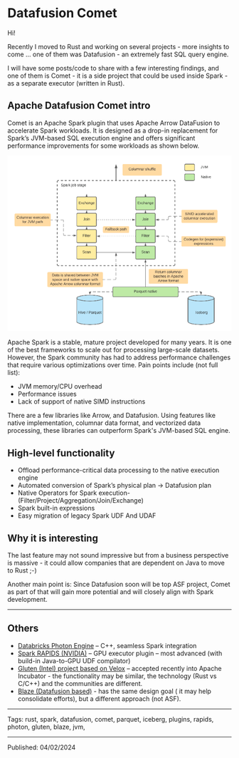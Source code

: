 # Datafusion Comet

Hi!

Recently I moved to Rust and working on several projects - more insights to come ... one of them was Datafusion - an extremely fast SQL query engine.

I will have some posts/code to share with a few interesting findings, and one of them is Comet - it is a side project that could be used inside Spark - as a separate executor (written in Rust).



## Apache Datafusion Comet intro

Comet is an Apache Spark plugin that uses Apache Arrow DataFusion to accelerate Spark workloads. It is designed as a drop-in replacement for Spark’s JVM-based SQL execution engine and offers significant performance improvements for some workloads as shown below.




![](comet_flow.png)





Apache Spark is a stable, mature project developed for many years. It is one of the best frameworks to scale out for processing large-scale datasets. However, the Spark community has had to address performance challenges that require various optimizations over time. Pain points include (not full list):

- JVM memory/CPU overhead
- Performance issues
- Lack of support of native SIMD instructions


There are a few libraries like Arrow, and Datafusion. Using features like native implementation, columnar data format, and vectorized data processing, these libraries can outperform Spark's JVM-based SQL engine.





## High-level functionality

- Offload performance-critical data processing to the native execution engine
- Automated conversion of Spark’s physical plan  -> Datafusion plan
- Native Operators for Spark execution- (Filter/Project/Aggregation/Join/Exchange)
- Spark built-in expressions
- Easy migration of legacy Spark UDF And UDAF


## Why it is interesting

The last feature may not sound impressive but from a business perspective is massive - it could allow companies that are dependent on Java to move to Rust ;-)

Another main point is:
Since Datafusion soon will be top ASF project, Comet as part of that will gain more potential and will closely align with Spark development.


 ----
## Others

- [Databricks Photon Engine](https://www.databricks.com/product/photon) – C++, seamless Spark integration
- [Spark RAPIDS (NVIDIA)](https://github.com/nvidia/spark-rapids) – GPU executor plugin – most advanced (with build-in Java-to-GPU UDF compilator)
- [Gluten (Intel) project based on Velox](https://github.com/oap-project/gluten) – accepted recently into Apache Incubator - the functionality may be similar, the technology (Rust vs C/C++) and the communities are different.
- [Blaze (Datafusion based)](https://github.com/blaze-init/blaze) - has the same design goal ( it may help consolidate efforts), but a different approach (not ASF).


----
Tags:
rust, spark, datafusion, comet, parquet, iceberg, plugins, rapids, photon, gluten, blaze, jvm,

----
Published: 04/02/2024

